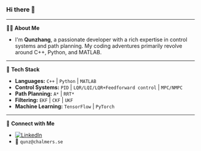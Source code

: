 ### Hi there 👋
---
🙋‍♂️ **About Me**  
- I'm **Qunzhang**, a passionate developer with a rich expertise in control systems and path planning. My coding adventures primarily revolve around C++, Python, and MATLAB.
---
🔧 **Tech Stack**
- **Languages:** `C++` | `Python` | `MATLAB`
- **Control Systems:** `PID` | `LQR/LQI/LQR+Feedforward control` | `MPC/NMPC`
- **Path Planning:** `A*` | `RRT*`
- **Filtering:** `EKF` | `CKF` | `UKF`
- **Machine Learning:** `TensorFlow` | `PyTorch`
---
🔗 **Connect with Me**
- [![LinkedIn](https://img.shields.io/badge/-LinkedIn-blue?style=flat&logo=LinkedIn)](https://www.linkedin.com/in/qun-zhang-a69009253/) 
- 📧 `qunz@chalmers.se`

